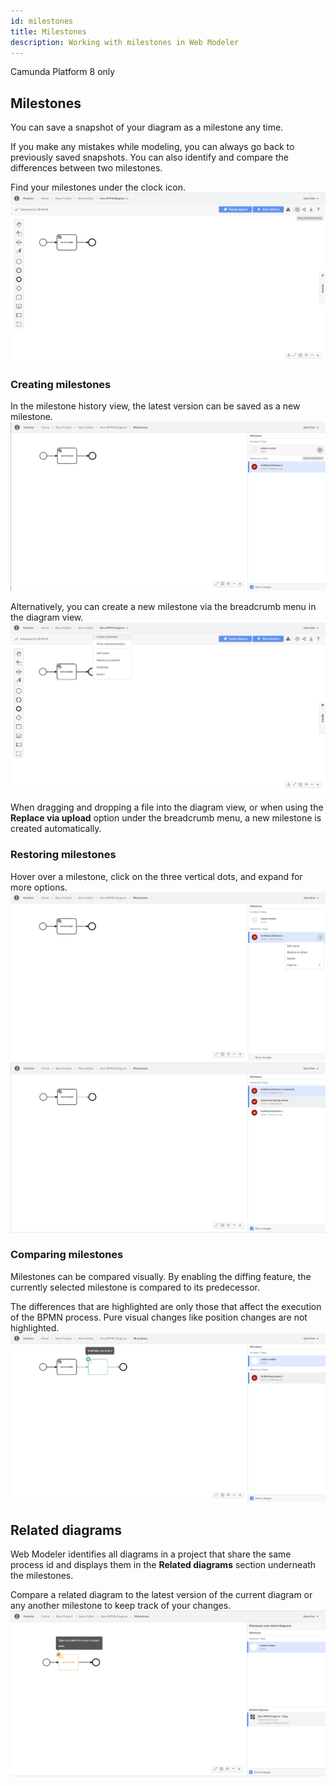 ```yaml
---
id: milestones
title: Milestones
description: Working with milestones in Web Modeler
---
```


<span class="badge badge--cloud">Camunda Platform 8 only</span>

## Milestones

You can save a snapshot of your diagram as a milestone any time.

If you make any mistakes while modeling, you can always go back to previously saved snapshots. You can also identify and compare the differences between two milestones.

Find your milestones under the clock icon.
![milestones](img/milestones/web-modeler-milestone-clock-icon-button.png)

### Creating milestones

In the milestone history view, the latest version can be saved as a new milestone.
![milestones create via icon](img/milestones/web-modeler-milestone-create-via-icon.png)

Alternatively, you can create a new milestone via the breadcrumb menu in the diagram view.
![milestones create via icon](img/milestones/web-modeler-milestone-create-via-breadcrumb.png)

When dragging and dropping a file into the diagram view, or when using the **Replace via upload** option under the breadcrumb menu, a new milestone is created automatically.

### Restoring milestones

Hover over a milestone, click on the three vertical dots, and expand for more options.
![milestones restore](img/milestones/web-modeler-milestone-restore.png)
![milestones restore](img/milestones/web-modeler-milestone-restore-complete.png)

### Comparing milestones

Milestones can be compared visually. By enabling the diffing feature, the currently selected milestone is compared to its predecessor.

The differences that are highlighted are only those that affect the execution of the BPMN process. Pure visual changes like position changes are not highlighted.
![milestones diffing](img/milestones/web-modeler-milestone-diffing.png)

## Related diagrams

Web Modeler identifies all diagrams in a project that share the same process id and displays them in the **Related diagrams** section underneath the milestones.

Compare a related diagram to the latest version of the current diagram or any another milestone to keep track of your changes.
![milestones diffing](img/milestones/web-modeler-related-diagrams.png)

